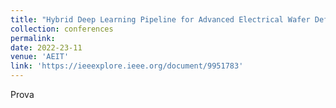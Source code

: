 ```yaml
---
title: "Hybrid Deep Learning Pipeline for Advanced Electrical Wafer Defect Maps Assessment"
collection: conferences
permalink: 
date: 2022-23-11
venue: 'AEIT'
link: 'https://ieeexplore.ieee.org/document/9951783'
---
```

Prova
